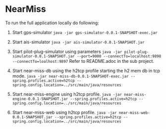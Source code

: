 # NearMiss

To run the full application locally do following:

1. Start gps-simulator
`java -jar gps-simulator-0.0.1-SNAPSHOT-exec.jar`

2. Start ais-simulator
`java -jar ais-simulator-0.0.1-SNAPSHOT.jar`   

3. Start pilot-plug-simulator using parameters
`java -jar pilot-plug-simulator-0.0.1-SNAPSHOT.jar --port=9000 --connectTo=localhost:9898 --connectTo=loalhost:9897`
Refer to README.adoc in the sub project.

4. Start near-miss-db using the h2tcp profile starting the h2 mem db in tcp mode.
`java -jar near-miss-db-0.0.1-SNAPSHOT-exec.jar --spring.profiles.active=h2tcp --spring.config.location=../src/main/java/resources`

5. Start near-miss-engine using h2tcp profile.
`java -jar near-miss-engine-0.0.1-SNAPSHOT.jar --spring.profiles.active=h2tcp --spring.config.location=../src/main/java/resources`

6. Start near-miss-web using h2tcp profile.
`java -jar near-miss-web-0.0.1-SNAPSHOT.jar --spring.profiles.active=h2tcp --spring.config.location=../src/main/java/resources`



